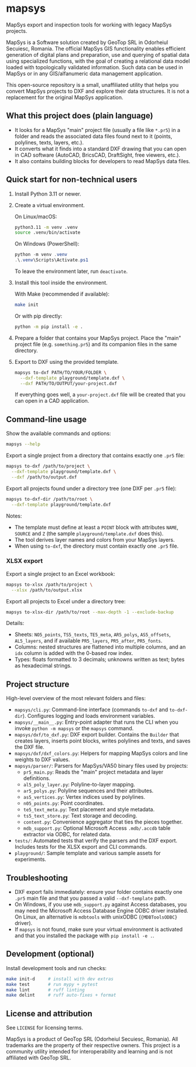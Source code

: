 # mapsys

MapSys export and inspection tools for working with legacy MapSys projects.

MapSys is a Software solution created by GeoTop SRL in Odorheiul Secuiesc,
Romania. The official MapSys GIS functionality enables efficient generation
of digital plans and preparation, use and querying of spatial data using
specialized functions, with the goal of creating a relational data model
loaded with topologically validated information. Such data can be used in
MapSys or in any GIS/alfanumeric data management application.

This open-source repository is a small, unaffiliated utility that helps you
convert MapSys projects to DXF and explore their data structures. It is not a
replacement for the original MapSys application.

## What this project does (plain language)

- It looks for a MapSys "main" project file (usually a file like `*.pr5`) in
  a folder and reads the associated data files found next to it (points,
  polylines, texts, layers, etc.).
- It converts what it finds into a standard DXF drawing that you can open in
  CAD software (AutoCAD, BricsCAD, DraftSight, free viewers, etc.).
- It also contains building blocks for developers to read MapSys data files.

## Quick start for non-technical users

1) Install Python 3.11 or newer.

2) Create a virtual environment.

   On Linux/macOS:

   ```bash
   python3.11 -m venv .venv
   source .venv/bin/activate
   ```

   On Windows (PowerShell):

   ```powershell
   python -m venv .venv
   .\.venv\Scripts\Activate.ps1
   ```

   To leave the environment later, run `deactivate`.

3) Install this tool inside the environment.

   With Make (recommended if available):

   ```bash
   make init
   ```

   Or with pip directly:

   ```bash
   python -m pip install -e .
   ```

4) Prepare a folder that contains your MapSys project. Place the "main"
   project file (e.g. `something.pr5`) and its companion files in the same
   directory.

5) Export to DXF using the provided template.

   ```bash
   mapsys to-dxf PATH/TO/YOUR/FOLDER \
     --dxf-template playground/template.dxf \
     --dxf PATH/TO/OUTPUT/your-project.dxf
   ```

   If everything goes well, a `your-project.dxf` file will be created that you
   can open in a CAD application.

## Command-line usage

Show the available commands and options:

```bash
mapsys --help
```

Export a single project from a directory that contains exactly one `.pr5`
file:

```bash
mapsys to-dxf /path/to/project \
  --dxf-template playground/template.dxf \
  --dxf /path/to/output.dxf
```

Export all projects found under a directory tree (one DXF per `.pr5` file):

```bash
mapsys to-dxf-dir /path/to/root \
  --dxf-template playground/template.dxf
```

Notes:

- The template must define at least a `POINT` block with attributes `NAME`,
  `SOURCE` and `Z` (the sample `playground/template.dxf` does this).
- The tool derives layer names and colors from your MapSys layers.
- When using `to-dxf`, the directory must contain exactly one `.pr5` file.

### XLSX export

Export a single project to an Excel workbook:

```bash
mapsys to-xlsx /path/to/project \
  --xlsx /path/to/output.xlsx
```

Export all projects to Excel under a directory tree:

```bash
mapsys to-xlsx-dir /path/to/root --max-depth -1 --exclude-backup
```

Details:

- Sheets: `NO5_points`, `TS5_texts`, `TE5_meta`, `AR5_polys`, `AS5_offsets`,
  `AL5_layers`, and if available `PR5_layers`, `PR5_after`, `PR5_fonts`.
- Columns: nested structures are flattened into multiple columns, and an
  `idx` column is added with the 0-based row index.
- Types: floats formatted to 3 decimals; unknowns written as text; bytes as
  hexadecimal strings.

## Project structure

High-level overview of the most relevant folders and files:

- `mapsys/cli.py`: Command-line interface (commands `to-dxf` and
  `to-dxf-dir`). Configures logging and loads environment variables.
- `mapsys/__main__.py`: Entry-point adapter that runs the CLI when you invoke
  `python -m mapsys` or the `mapsys` command.
- `mapsys/dxf/to_dxf.py`: DXF export builder. Contains the `Builder` that
  creates layers, inserts point blocks, writes polylines and texts, and saves
  the DXF file.
- `mapsys/dxf/dxf_colors.py`: Helpers for mapping MapSys colors and line
  weights to DXF values.
- `mapsys/parser/`: Parsers for MapSys/VA50 binary files used by projects:
  - `pr5_main.py`: Reads the "main" project metadata and layer definitions.
  - `al5_poly_layer.py`: Polyline-to-layer mapping.
  - `ar5_polys.py`: Polyline sequences and their attributes.
  - `as5_vertices.py`: Vertex indices used by polylines.
  - `n05_points.py`: Point coordinates.
  - `te5_text_meta.py`: Text placement and style metadata.
  - `ts5_text_store.py`: Text storage and decoding.
  - `content.py`: Convenience aggregator that ties the pieces together.
  - `mdb_support.py`: Optional Microsoft Access `.mdb/.accdb` table extractor
    via ODBC, for related data.
- `tests/`: Automated tests that verify the parsers and the DXF export.
  Includes tests for the XLSX export and CLI commands.
- `playground/`: Sample template and various sample assets for experiments.

## Troubleshooting

- DXF export fails immediately: ensure your folder contains exactly one `.pr5`
  main file and that you passed a valid `--dxf-template` path.
- On Windows, if you use `mdb_support.py` against Access databases, you may
  need the Microsoft Access Database Engine ODBC driver installed. On Linux,
  an alternative is `mdbtools` with unixODBC (`{MDBToolsODBC}` driver).
- If `mapsys` is not found, make sure your virtual environment is activated
  and that you installed the package with `pip install -e .`.

## Development (optional)

Install development tools and run checks:

```bash
make init-d     # install with dev extras
make test       # run mypy + pytest
make lint       # ruff linting
make delint     # ruff auto-fixes + format
```

## License and attribution

See `LICENSE` for licensing terms.

MapSys is a product of GeoTop SRL (Odorheiul Secuiesc, Romania). All
trademarks are the property of their respective owners. This project is a
community utility intended for interoperability and learning and is not
affiliated with GeoTop SRL.
